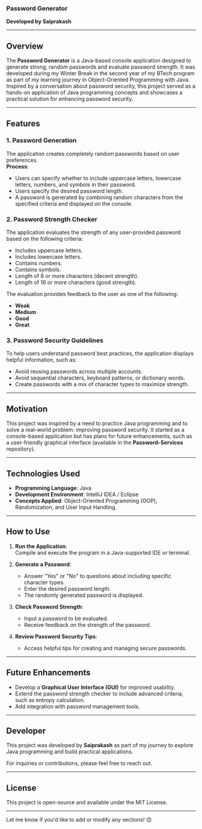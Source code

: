 

### Password Generator  
**Developed by Saiprakash**  

---

## Overview  
The **Password Generator** is a Java-based console application designed to generate strong, random passwords and evaluate password strength. It was developed during my Winter Break in the second year of my BTech program as part of my learning journey in Object-Oriented Programming with Java. Inspired by a conversation about password security, this project served as a hands-on application of Java programming concepts and showcases a practical solution for enhancing password security.

---

## Features  

### 1. **Password Generation**  
The application creates completely random passwords based on user preferences.  
**Process**:  
- Users can specify whether to include uppercase letters, lowercase letters, numbers, and symbols in their password.  
- Users specify the desired password length.  
- A password is generated by combining random characters from the specified criteria and displayed on the console.  

### 2. **Password Strength Checker**  
The application evaluates the strength of any user-provided password based on the following criteria:  
- Includes uppercase letters.  
- Includes lowercase letters.  
- Contains numbers.  
- Contains symbols.  
- Length of 8 or more characters (decent strength).  
- Length of 16 or more characters (good strength).  

The evaluation provides feedback to the user as one of the following:  
- **Weak**  
- **Medium**  
- **Good**  
- **Great**  

### 3. **Password Security Guidelines**  
To help users understand password best practices, the application displays helpful information, such as:  
- Avoid reusing passwords across multiple accounts.  
- Avoid sequential characters, keyboard patterns, or dictionary words.  
- Create passwords with a mix of character types to maximize strength.  

---

## Motivation  
This project was inspired by a need to practice Java programming and to solve a real-world problem: improving password security. It started as a console-based application but has plans for future enhancements, such as a user-friendly graphical interface (available in the **Password-Services** repository).

---

## Technologies Used  
- **Programming Language**: Java  
- **Development Environment**: IntelliJ IDEA / Eclipse  
- **Concepts Applied**: Object-Oriented Programming (OOP), Randomization, and User Input Handling.  

---

## How to Use  

1. **Run the Application**:  
   Compile and execute the program in a Java-supported IDE or terminal.  

2. **Generate a Password**:  
   - Answer "Yes" or "No" to questions about including specific character types.  
   - Enter the desired password length.  
   - The randomly generated password is displayed.  

3. **Check Password Strength**:  
   - Input a password to be evaluated.  
   - Receive feedback on the strength of the password.  

4. **Review Password Security Tips**:  
   - Access helpful tips for creating and managing secure passwords.  

---

## Future Enhancements  
- Develop a **Graphical User Interface (GUI)** for improved usability.  
- Extend the password strength checker to include advanced criteria, such as entropy calculation.  
- Add integration with password management tools.  

---

## Developer  
This project was developed by **Saiprakash** as part of my journey to explore Java programming and build practical applications.  

For inquiries or contributions, please feel free to reach out.  

---

## License  
This project is open-source and available under the MIT License.  

--- 

Let me know if you'd like to add or modify any sections! 😊
